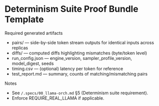 # Determinism Suite Proof Bundle Template

Required generated artifacts

- pairs/ — side-by-side token stream outputs for identical inputs across replicas
- diffs/ — computed diffs highlighting mismatches (byte/token level)
- run_config.json — engine_version, sampler_profile_version, model_digest, seeds
- timing.csv — (optional) latency per token for reference
- test_report.md — summary, counts of matching/mismatching pairs

Notes

- See `/.specs/00_llama-orch.md` §5 (Determinism suite requirement).
- Enforce REQUIRE_REAL_LLAMA if applicable.
